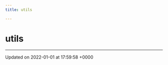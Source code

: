 ```yaml
---
title: utils

---
```


# utils








-------------------------------

Updated on 2022-01-01 at 17:59:58 +0000